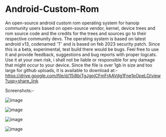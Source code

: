 # Android-Custom-Rom
An open-source android custom rom operating system for hanoip community users based on open-source vendor, kernel, device trees and rom source code and the credits for the trees and sources go to their respective community devs. The operating system is based on latest android v13, codenamed 'T' and is based on feb 2023 security patch. Since this is a beta, experimental, test build there would be bugs. Feel free to use it and provide feedback, suggestions and bug reports with proper logcats. Use it at your own risk, i shall not be liable or responsible for any damage that might occur to your device.
Since the file is over 1gb in size and too large for github uploads, it is available to download at:- https://drive.google.com/file/d/15i8biTgJgpjCFmFrAAVdg1Fne1pOpeLO/view?usp=share_link



Screenshots:-


![image](https://user-images.githubusercontent.com/106162400/227227971-fcf067ed-b84e-4bf6-bc3f-f1f87bd95638.png)


![image](https://user-images.githubusercontent.com/106162400/227228681-fc2c8645-750a-407e-be45-5f766f1dd817.png)


![image](https://user-images.githubusercontent.com/106162400/227228735-db05692a-36c1-4282-ac3d-6cb867915d47.png)


![image](https://user-images.githubusercontent.com/106162400/227230183-c63fc3cf-0531-4391-9d54-d5e47d965d7d.png)


